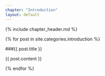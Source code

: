 ```yaml
---
chapter: "Introduction"
layout: default
---
```


{% include chapter_header.md %}

{% for post in site.categories.introduction %}

###{{ post.title }}

{{ post.content }}

{% endfor %}